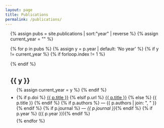 ```yaml
---
layout: page
title: Publications
permalink: /publications/
---
```


<style>
  .pub-wrapper { max-width: 900px; margin: 0 auto; padding: 0 1rem; }
  .pub-year { margin-top: 2rem; margin-bottom: 0.5rem; font-weight: bold; }
  .pub-list { margin-top: 0; padding-left: 1.2rem; }
  .pub-list li { margin: 0.4rem 0; }
</style>

<div class="pub-wrapper">
{% assign pubs = site.publications | sort:"year" | reverse %}
{% assign current_year = "" %}

{% for p in pubs %}
  {% assign y = p.year | default: 'No year' %}
  {% if y != current_year %}
    {% if forloop.index != 1 %}
</ul>
    {% endif %}
<h2 class="pub-year">{{ y }}</h2>
<ul class="pub-list">
    {% assign current_year = y %}
  {% endif %}

<li>
  {% if p.doi %}
    <a href="https://doi.org/{{ p.doi }}" target="_blank" rel="noopener">{{ p.title }}</a>
  {% elsif p.url %}
    <a href="{{ p.url }}" target="_blank" rel="noopener">{{ p.title }}</a>
  {% else %}
    {{ p.title }}
  {% endif %}
  {% if p.authors %} — {{ p.authors | join: ", " }}{% endif %}
  {% if p.journal %} — <em>{{ p.journal }}</em>{% endif %}
  {% if p.year %} ({{ p.year }}){% endif %}
</li>
{% endfor %}
</ul>
</div>
